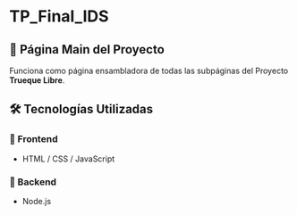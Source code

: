 # TP_Final_IDS
## 🧩 Página Main del Proyecto

Funciona como página ensambladora de todas las subpáginas del Proyecto **Trueque Libre**.

## 🛠️ Tecnologías Utilizadas

### 🎨 Frontend
- HTML / CSS / JavaScript

### 🧪 Backend
- Node.js
